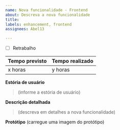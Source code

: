 ```yaml
---
name: Nova funcionalidade - Frontend
about: Descreva a nova funcionalidade
title:
labels: enhancement, frontend
assignees: Abel13

---
```


- [ ] Retrabalho

| Tempo previsto | Tempo realizado |
| ---      | ---       |
| x horas | y horas |
 

**Estória de usuário**
> (informe a estória de usuário)

**Descrição detalhada**
> (descreva em detalhes a nova funcionalidade)


**Protótipo**
(carregue uma imagem do protótipo)
